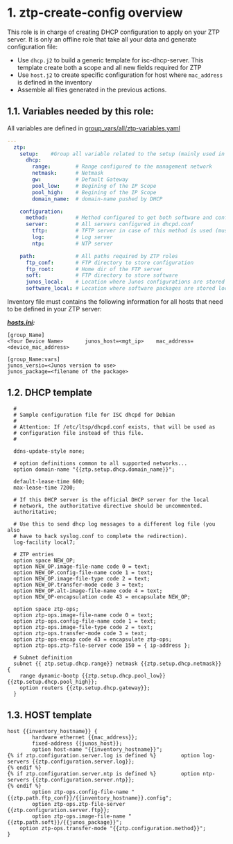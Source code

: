 # 1. ztp-create-config overview

This role is in charge of creating DHCP configuration to apply on your ZTP server. It is only an offline role that take all your data and generate configuration file:

- Use `dhcp.j2` to build a generic template for isc-dhcp-server. This template create both a scope and all new fields required for ZTP
- Use `host.j2` to create specific configuration for host where `mac_address` is defined in the inventory
- Assemble all files generated in the previous actions.

## 1.1. Variables needed by this role:
All variables are defined in [group_vars/all/ztp-variables.yaml](../../group_vars/all/ztp-variables.yaml)
```yaml
---
  ztp:
    setup:    #Group all variable related to the setup (mainly used in ztp-install-packages role)
      dhcp:
        range:        # Range configured to the management network
        netmask:      # Netmask
        gw:           # Default Gateway
        pool_low:     # Begining of the IP Scope
        pool_high:    # Begining of the IP Scope
        domain_name:  # domain-name pushed by DHCP

    configuration:
      method:         # Method configured to get both software and configuration
      server:         # All servers configured in dhcpd.conf
        tftp:         # TFTP server in case of this method is used (must be set by any value if not used)
        log:          # Log server
        ntp:          # NTP server

    path:             # All paths required by ZTP roles
      ftp_conf:       # FTP directory to store configuration
      ftp_root:       # Home dir of the FTP server
      soft:           # FTP directory to store software
      junos_local:    # Location where Junos configurations are stored
      software_local: # Location where software packages are stored locally
```

Inventory file must contains the following information for all hosts that need to be defined in your ZTP server:

***[hosts.ini](../../hosts.ini):***
```
[group_Name]
<Your Device Name>       junos_host=<mgt_ip>    mac_address=<device_mac_address>

[group_Name:vars]
junos_versio=<Junos version to use>
junos_package=<filename of the package>
```

## 1.2. DHCP template

```
  #
  # Sample configuration file for ISC dhcpd for Debian
  #
  # Attention: If /etc/ltsp/dhcpd.conf exists, that will be used as
  # configuration file instead of this file.
  #

  ddns-update-style none;

  # option definitions common to all supported networks...
  option domain-name "{{ztp.setup.dhcp.domain_name}}";

  default-lease-time 600;
  max-lease-time 7200;

  # If this DHCP server is the official DHCP server for the local
  # network, the authoritative directive should be uncommented.
  authoritative;

  # Use this to send dhcp log messages to a different log file (you also
  # have to hack syslog.conf to complete the redirection).
  log-facility local7;

  # ZTP entries
  option space NEW_OP;
  option NEW_OP.image-file-name code 0 = text;
  option NEW_OP.config-file-name code 1 = text;
  option NEW_OP.image-file-type code 2 = text;
  option NEW_OP.transfer-mode code 3 = text;
  option NEW_OP.alt-image-file-name code 4 = text;
  option NEW_OP-encapsulation code 43 = encapsulate NEW_OP;

  option space ztp-ops;
  option ztp-ops.image-file-name code 0 = text;
  option ztp-ops.config-file-name code 1 = text;
  option ztp-ops.image-file-type code 2 = text;
  option ztp-ops.transfer-mode code 3 = text;
  option ztp-ops-encap code 43 = encapsulate ztp-ops;
  option ztp-ops.ztp-file-server code 150 = { ip-address };

  # Subnet definition
  subnet {{ ztp.setup.dhcp.range}} netmask {{ztp.setup.dhcp.netmask}} {
    range dynamic-bootp {{ztp.setup.dhcp.pool_low}} {{ztp.setup.dhcp.pool_high}};
    option routers {{ztp.setup.dhcp.gateway}};
  }
```

## 1.3. HOST template

```
host {{inventory_hostname}} {
		hardware ethernet {{mac_address}};
		fixed-address {{junos_host}};
		option host-name "{{inventory_hostname}}";
{% if ztp.configuration.server.log is defined %}		option log-servers {{ztp.configuration.server.log}};
{% endif %}
{% if ztp.configuration.server.ntp is defined %}		option ntp-servers {{ztp.configuration.server.ntp}};
{% endif %}
		option ztp-ops.config-file-name "{{ztp.path.ftp_conf}}/{{inventory_hostname}}.config";
		option ztp-ops.ztp-file-server {{ztp.configuration.server.ftp}};
		option ztp-ops.image-file-name "{{ztp.path.soft}}/{{junos_package}}";
  	option ztp-ops.transfer-mode "{{ztp.configuration.method}}";
}
```
